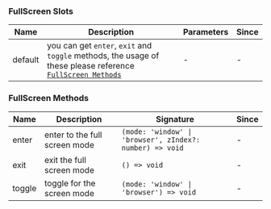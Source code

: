 ### FullScreen Slots

| Name    | Description                                                                                                                       | Parameters | Since |
| ------- | --------------------------------------------------------------------------------------------------------------------------------- | ---------- | ----- |
| default | you can get `enter`, `exit` and `toggle` methods, the usage of these please reference [`FullScreen Methods`](#fullscreen-methods) | -          | -     |

### FullScreen Methods

| Name   | Description                   | Signature                                                | Since |
| ------ | ----------------------------- | -------------------------------------------------------- | ----- |
| enter  | enter to the full screen mode | `(mode: 'window' \| 'browser', zIndex?: number) => void` | -     |
| exit   | exit the full screen mode     | `() => void`                                             | -     |
| toggle | toggle for the screen mode    | `(mode: 'window' \| 'browser') => void`                  | -     |
